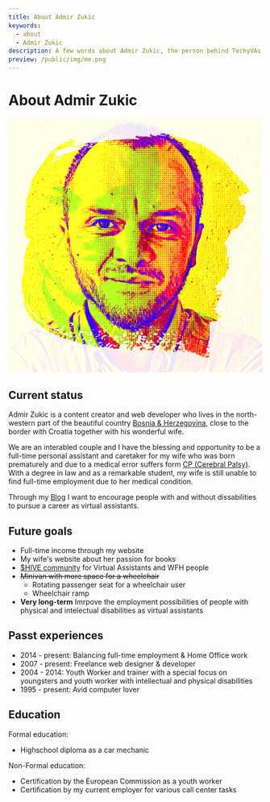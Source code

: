 ```yaml
---
title: About Admir Zukic
keywords:
  - about
  - Admir Zukic
description: A few words about Admir Zukic, the person behind TechyVAs.Club
preview: /public/img/me.png
---
```

# About Admir Zukic
![Admir Zukic](../public/img/me.png)

## Current status
Admir Zukic is a content creator and web developer who lives in the north-western part of the beautiful country [Bosnia & Herzegovina](https://travel-bosnia.ba/), close to the border with Croatia together with his wonderful wife.

We are an interabled couple and I have the blessing and opportunity to be a full-time personal assistant and caretaker for my wife who was born prematurely and due to a medical error suffers form [CP (Cerebral Palsy)](https://en.wikipedia.org/wiki/Cerebral_palsy). With a degree in law and as a remarkable student, my wife is still unable to find full-time employment due to her medical condition. 

Through my [Blog](/blog/) I want to encourage people with and without dissabilities to pursue a career as virtual assistants.

## Future goals
- Full-time income through my website
- My wife's website about her passion for books
- [$HIVE community](https://inleo.io/communities) for Virtual Assistants and WFH people
- ~~Minivan with more space for a wheelchair~~
  - Rotating passenger seat for a wheelchair user
  - Wheelchair ramp
- **Very long-term** Imrpove the employment possibilities of people with physical and intelectual disabilities as virtual assistants

## Passt experiences
- 2014 - present: Balancing full-time employment & Home Office work
- 2007 - present: Freelance web designer & developer
- 2004 - 2014: Youth Worker and trainer with a special focus on youngsters and youth worker with intellectual and physical disabilities
- 1995 - present: Avid computer lover

## Education
Formal education:
- Highschool diploma as a car mechanic

Non-Formal education:
- Certification by the European Commission as a youth worker
- Certification by my current employer for various call center tasks
